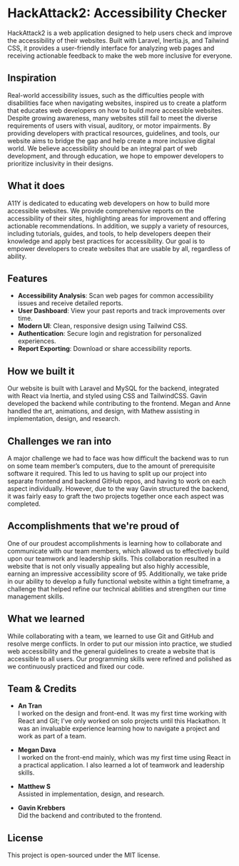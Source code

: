 # HackAttack2: Accessibility Checker

HackAttack2 is a web application designed to help users check and improve the accessibility of their websites. Built with Laravel, Inertia.js, and Tailwind CSS, it provides a user-friendly interface for analyzing web pages and receiving actionable feedback to make the web more inclusive for everyone.

## Inspiration

Real-world accessibility issues, such as the difficulties people with disabilities face when navigating websites, inspired us to create a platform that educates web developers on how to build more accessible websites. Despite growing awareness, many websites still fail to meet the diverse requirements of users with visual, auditory, or motor impairments. By providing developers with practical resources, guidelines, and tools, our website aims to bridge the gap and help create a more inclusive digital world. We believe accessibility should be an integral part of web development, and through education, we hope to empower developers to prioritize inclusivity in their designs.

## What it does

A11Y is dedicated to educating web developers on how to build more accessible websites. We provide comprehensive reports on the accessibility of their sites, highlighting areas for improvement and offering actionable recommendations. In addition, we supply a variety of resources, including tutorials, guides, and tools, to help developers deepen their knowledge and apply best practices for accessibility. Our goal is to empower developers to create websites that are usable by all, regardless of ability.

## Features

-   **Accessibility Analysis**: Scan web pages for common accessibility issues and receive detailed reports.
-   **User Dashboard**: View your past reports and track improvements over time.
-   **Modern UI**: Clean, responsive design using Tailwind CSS.
-   **Authentication**: Secure login and registration for personalized experiences.
-   **Report Exporting**: Download or share accessibility reports.

## How we built it

Our website is built with Laravel and MySQL for the backend, integrated with React via Inertia, and styled using CSS and TailwindCSS. Gavin developed the backend while contributing to the frontend. Megan and Anne handled the art, animations, and design, with Mathew assisting in implementation, design, and research.

## Challenges we ran into

A major challenge we had to face was how difficult the backend was to run on some team member’s computers, due to the amount of prerequisite software it required. This led to us having to split up our project into separate frontend and backend GitHub repos, and having to work on each aspect individually. However, due to the way Gavin structured the backend, it was fairly easy to graft the two projects together once each aspect was completed.

## Accomplishments that we're proud of

One of our proudest accomplishments is learning how to collaborate and communicate with our team members, which allowed us to effectively build upon our teamwork and leadership skills. This collaboration resulted in a website that is not only visually appealing but also highly accessible, earning an impressive accessibility score of 95. Additionally, we take pride in our ability to develop a fully functional website within a tight timeframe, a challenge that helped refine our technical abilities and strengthen our time management skills.

## What we learned

While collaborating with a team, we learned to use Git and GitHub and resolve merge conflicts. In order to put our mission into practice, we studied web accessibility and the general guidelines to create a website that is accessible to all users. Our programming skills were refined and polished as we continuously practiced and fixed our code.

## Team & Credits

-   **An Tran**  
    I worked on the design and front-end. It was my first time working with React and Git; I've only worked on solo projects until this Hackathon. It was an invaluable experience learning how to navigate a project and work as part of a team.

-   **Megan Dava**  
    I worked on the front-end mainly, which was my first time using React in a practical application. I also learned a lot of teamwork and leadership skills.

-   **Matthew S**  
    Assisted in implementation, design, and research.

-   **Gavin Krebbers**  
    Did the backend and contributed to the frontend.

## License

This project is open-sourced under the MIT license.
